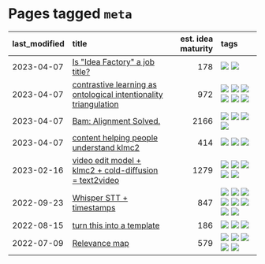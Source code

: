 # Pages tagged `meta`

|last_modified|title|est. idea maturity|tags
|:---|:---|---:|:---|
|2023-04-07|[Is "Idea Factory" a job title?](../idea_factory.md)|178|[![](https://img.shields.io/badge/tag-meta-1743a)](../tags/meta.md) [![](https://img.shields.io/badge/tag-wip-7c795e)](../tags/wip.md)|
|2023-04-07|[contrastive learning as ontological intentionality triangulation](../contrastive_learning_as_ontological_intentionality_triangulation.md)|972|[![](https://img.shields.io/badge/tag-meta-1743a)](../tags/meta.md) [![](https://img.shields.io/badge/tag-philosophy-96f12e)](../tags/philosophy.md) [![](https://img.shields.io/badge/tag-semiotics-22d494)](../tags/semiotics.md) [![](https://img.shields.io/badge/tag-synesthesia-90446b)](../tags/synesthesia.md) [![](https://img.shields.io/badge/tag-theory-35d2ce)](../tags/theory.md) [![](https://img.shields.io/badge/tag-wip-7c795e)](../tags/wip.md)|
|2023-04-07|[Bam: Alignment Solved.](../ezmode_alignment.md)|2166|[![](https://img.shields.io/badge/tag-alignment-1ee399)](../tags/alignment.md) [![](https://img.shields.io/badge/tag-dataset-97a75e)](../tags/dataset.md) [![](https://img.shields.io/badge/tag-experimental-fe4dc)](../tags/experimental.md) [![](https://img.shields.io/badge/tag-meta-1743a)](../tags/meta.md)|
|2023-04-07|[content helping people understand klmc2](../explaining_klmc2.md)|414|[![](https://img.shields.io/badge/tag-meta-1743a)](../tags/meta.md) [![](https://img.shields.io/badge/tag-tooling-a68128)](../tags/tooling.md) [![](https://img.shields.io/badge/tag-wip-7c795e)](../tags/wip.md)|
|2023-02-16|[video edit model + klmc2 + cold-diffusion = text2video](../video-edit-model-over-init-video.md)|1279|[![](https://img.shields.io/badge/tag-animation-b4243e)](../tags/animation.md) [![](https://img.shields.io/badge/tag-meta-1743a)](../tags/meta.md) [![](https://img.shields.io/badge/tag-publicgood-d5ffe)](../tags/publicgood.md) [![](https://img.shields.io/badge/tag-stability-c92725)](../tags/stability.md) [![](https://img.shields.io/badge/tag-tooling-a68128)](../tags/tooling.md)|
|2022-09-23|[Whisper STT + timestamps](../whisper-stt-plus-timestamps.md)|847|[![](https://img.shields.io/badge/tag-colab-95bed6)](../tags/colab.md) [![](https://img.shields.io/badge/tag-dataset-97a75e)](../tags/dataset.md) [![](https://img.shields.io/badge/tag-experimental-fe4dc)](../tags/experimental.md) [![](https://img.shields.io/badge/tag-meta-1743a)](../tags/meta.md) [![](https://img.shields.io/badge/tag-prompting-b7fb0)](../tags/prompting.md) [![](https://img.shields.io/badge/tag-publicgood-d5ffe)](../tags/publicgood.md) [![](https://img.shields.io/badge/tag-stability-c92725)](../tags/stability.md) [![](https://img.shields.io/badge/tag-tooling-a68128)](../tags/tooling.md)|
|2022-08-15|[turn this into a template](../benchwarmers-template.md)|186|[![](https://img.shields.io/badge/tag-meta-1743a)](../tags/meta.md) [![](https://img.shields.io/badge/tag-tooling-a68128)](../tags/tooling.md) [![](https://img.shields.io/badge/tag-wip-7c795e)](../tags/wip.md)|
|2022-07-09|[Relevance map](../Relevance_map.md)|579|[![](https://img.shields.io/badge/tag-meta-1743a)](../tags/meta.md) [![](https://img.shields.io/badge/tag-prompting-b7fb0)](../tags/prompting.md) [![](https://img.shields.io/badge/tag-publication-76bb24)](../tags/publication.md) [![](https://img.shields.io/badge/tag-stability-c92725)](../tags/stability.md) [![](https://img.shields.io/badge/tag-tooling-a68128)](../tags/tooling.md)|